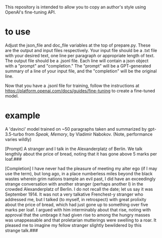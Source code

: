 This repository is intended to allow you to copy an author's style using OpenAI's fine-tuning API.


# to use
Adjust the json_file and doc_file variables at the top of prepare.py. These are the output and input files respectively. Your input file should be a .txt file with your desired text, one line per paragraph or appropriate length of text. The output file should be a .jsonl file. Each line will contain a json object with a "prompt" and "completion." The "prompt" will be a GPT-generated summary of a line of your input file, and the "completion" will be the original line. 

Now that you have a .jsonl file for training, follow the instructions at https://platform.openai.com/docs/guides/fine-tuning to create a fine-tuned model. 

# example

A 'davinci' model trained on ~50 paragraphs taken and summarized by gpt-3.5-turbo from _Speak, Memory_, by Vladimir Nabokov. (Note, performance varies wildly)

[Prompt] A stranger and I talk in the Alexanderplatz of Berlin. We talk lengthily about the price of bread, noting that it has gone above 5 marks per loaf.###
 
[Completion] I have never had the pleasure of meeting my alter ego (if I may use the term), but long ago, in a place numberless miles beyond the black wastes wherein grim nations trample an evil past, I did have an exceedingly strange conversation with another stranger (perhaps another I) in the crowded Alexanderplatz of Berlin. I do not recall the date; let us say it was September 1914. It was not a very talkative Frenchest-y stranger who addressed me, but I talked (to myself, in retrospect) with great prolixity about the price of bread, which had just gone up to something over five marks per loaf. I argued with him interminably about that rise, noting with approval that the umbrage it had given rise to among the hungry masses was unappeasable and that proletarian mutterings were swelling to a roar. It pleased me to imagine my fellow stranger slightly bewildered by this strange talk.###


